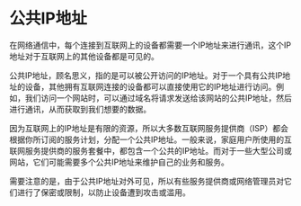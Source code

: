 # 公共IP地址
在网络通信中，每个连接到互联网上的设备都需要一个IP地址来进行通讯，这个IP地址对于互联网上的其他设备都是可见的。

公共IP地址，顾名思义，指的是可以被公开访问的IP地址。对于一个具有公共IP地址的设备，其他拥有互联网连接的设备都可以直接使用它的IP地址进行访问。例如，我们访问一个网站时，可以通过域名将请求发送给该网站的公共IP地址，然后进行通讯，从而获取到我们想要的数据。

因为互联网上的IP地址是有限的资源，所以大多数互联网服务提供商（ISP）都会根据你所订阅的服务计划，分配一个公共IP地址。一般来说，家庭用户所使用的互联网服务提供商的服务套餐中，都包含一个公共的IP地址。而对于一些大型公司或网站，它们可能需要多个公共IP地址来维护自己的业务和服务。

需要注意的是，由于公共IP地址对外可见，所以有些服务提供商或网络管理员对它们进行了保密或限制，以防止设备遭到攻击或滥用。